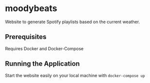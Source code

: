 # moodybeats
Website to generate Spotify playlists based on the current weather.

## Prerequisites
Requires Docker and Docker-Compose

## Running the Application
Start the website easily on your local machine with `docker-compose up`
